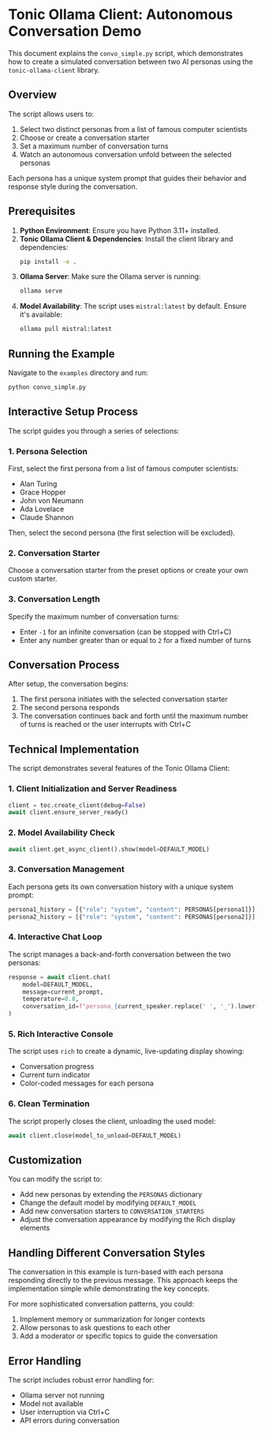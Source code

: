 # Tonic Ollama Client: Autonomous Conversation Demo

This document explains the `convo_simple.py` script, which demonstrates how to create a simulated conversation between two AI personas using the `tonic-ollama-client` library.

## Overview

The script allows users to:
1. Select two distinct personas from a list of famous computer scientists
2. Choose or create a conversation starter
3. Set a maximum number of conversation turns
4. Watch an autonomous conversation unfold between the selected personas

Each persona has a unique system prompt that guides their behavior and response style during the conversation.

## Prerequisites

1. **Python Environment**: Ensure you have Python 3.11+ installed.
2. **Tonic Ollama Client & Dependencies**: Install the client library and dependencies:
   ```bash
   pip install -e .
   ```
3. **Ollama Server**: Make sure the Ollama server is running:
   ```bash
   ollama serve
   ```
4. **Model Availability**: The script uses `mistral:latest` by default. Ensure it's available:
   ```bash
   ollama pull mistral:latest
   ```

## Running the Example

Navigate to the `examples` directory and run:

```bash
python convo_simple.py
```

## Interactive Setup Process

The script guides you through a series of selections:

### 1. Persona Selection

First, select the first persona from a list of famous computer scientists:
- Alan Turing
- Grace Hopper
- John von Neumann
- Ada Lovelace
- Claude Shannon

Then, select the second persona (the first selection will be excluded).

### 2. Conversation Starter

Choose a conversation starter from the preset options or create your own custom starter.

### 3. Conversation Length

Specify the maximum number of conversation turns:
- Enter `-1` for an infinite conversation (can be stopped with Ctrl+C)
- Enter any number greater than or equal to `2` for a fixed number of turns

## Conversation Process

After setup, the conversation begins:
1. The first persona initiates with the selected conversation starter
2. The second persona responds
3. The conversation continues back and forth until the maximum number of turns is reached or the user interrupts with Ctrl+C

## Technical Implementation

The script demonstrates several features of the Tonic Ollama Client:

### 1. Client Initialization and Server Readiness

```python
client = toc.create_client(debug=False)
await client.ensure_server_ready()
```

### 2. Model Availability Check

```python
await client.get_async_client().show(model=DEFAULT_MODEL)
```

### 3. Conversation Management

Each persona gets its own conversation history with a unique system prompt:

```python
persona1_history = [{"role": "system", "content": PERSONAS[persona1]}]
persona2_history = [{"role": "system", "content": PERSONAS[persona2]}]
```

### 4. Interactive Chat Loop

The script manages a back-and-forth conversation between the two personas:

```python
response = await client.chat(
    model=DEFAULT_MODEL,
    message=current_prompt,
    temperature=0.8,
    conversation_id=f"persona_{current_speaker.replace(' ', '_').lower()}"
)
```

### 5. Rich Interactive Console

The script uses `rich` to create a dynamic, live-updating display showing:
- Conversation progress
- Current turn indicator
- Color-coded messages for each persona

### 6. Clean Termination

The script properly closes the client, unloading the used model:

```python
await client.close(model_to_unload=DEFAULT_MODEL)
```

## Customization

You can modify the script to:
- Add new personas by extending the `PERSONAS` dictionary
- Change the default model by modifying `DEFAULT_MODEL`
- Add new conversation starters to `CONVERSATION_STARTERS`
- Adjust the conversation appearance by modifying the Rich display elements

## Handling Different Conversation Styles

The conversation in this example is turn-based with each persona responding directly to the previous message. This approach keeps the implementation simple while demonstrating the key concepts.

For more sophisticated conversation patterns, you could:
1. Implement memory or summarization for longer contexts
2. Allow personas to ask questions to each other
3. Add a moderator or specific topics to guide the conversation

## Error Handling

The script includes robust error handling for:
- Ollama server not running
- Model not available
- User interruption via Ctrl+C
- API errors during conversation
